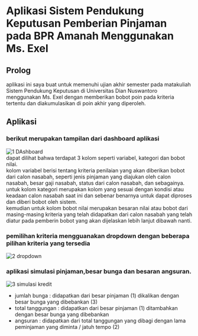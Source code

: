 # Aplikasi Sistem Pendukung Keputusan Pemberian Pinjaman pada BPR Amanah Menggunakan Ms. Exel
## Prolog <br> 
aplikasi ini saya buat untuk memenuhi ujian akhir semester pada matakuliah Sistem Pendukung Keputusan di Universitas Dian Nuswantoro menggunakan Ms. Exel dengan memberikan bobot poin pada kriteria tertentu dan diakumulasikan di poin akhir yang diperoleh.<br> 
## Aplikasi <br> 
### berikut merupakan tampilan dari dashboard aplikasi <br> 
![1  DAshboard](https://github.com/TriW3/SPK.github.io/assets/100888453/bc15b2f3-93a6-4844-8b03-40ba6d0f7c32)<br> 
dapat dilihat bahwa terdapat 3 kolom seperti variabel, kategori dan bobot nilai.<br> 
kolom variabel berisi tentang kriteria penilaian yang akan diberikan bobot dari calon nasabah, seperti jenis pinjaman yang diajukan oleh calon nasabah, besar gaji nasabah, status dari calon nasabah, dan sebagainya. <br> 
untuk kolom kategori merupakan kolom yang sesuai dengan kondisi atau keadaan calon nasabah saat ini dan sebenar benarnya untuk dapat diproses dan diberi bobot oleh sistem.<br> 
kemudian untuk kolom bobot nilai merupakan besaran nilai atau bobot dari masing-masing kriteria yang telah didapatkan dari calon nasabah yang telah diatur pada pemberin bobot yang akan dijelaskan lebih lanjut dibawah nanti.<br> 
### pemilihan kriteria mengguanakan dropdown dengan beberapa pilihan kriteria yang tersedia<br> 
![2  dropdown](https://github.com/TriW3/SPK.github.io/assets/100888453/68f58038-62cc-4ada-9f0d-fb03fab4c5ef)<br> 
### aplikasi simulasi pinjaman,besar bunga dan besaran angsuran.<br> 
![3  simulasi kredit](https://github.com/TriW3/SPK.github.io/assets/100888453/29dbdf85-b5b3-4e91-b2db-275c00aafcd1)<br> 
* jumlah bunga : didapatkan dari besar pinjaman (1) dikalikan dengan besar bunga yang dibebankan (3) <br>
* total tanggungan : didapatkan dari besar pinjaman (1) ditambahkan dengan besar bunga yang dibebankan <br> 
* angsuran : didapatkan dari total tanggungan yang dibagi dengan lama peminjaman yang diminta / jatuh tempo (2) <br> 
